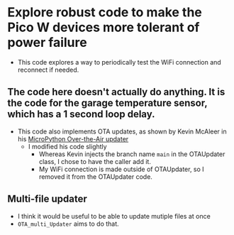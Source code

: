 # Explore robust code to make the Pico W devices more tolerant of power failure

* This code explores a way to periodically test the WiFi connection and reconnect if needed.

## The code here doesn't **actually do** anything. It is the code for the garage temperature sensor, which has a 1 second loop delay.

* This code also implements OTA updates, as shown by Kevin McAleer in his [MicroPython Over-the-Air updater](https://github.com/kevinmcaleer/ota)
    * I modified his code slightly
        * Whereas Kevin injects the branch name `main` in the OTAUpdater class, I chose to have the caller add it.
        * My WiFi connection is made outside of OTAUpdater, so I removed it from the OTAUpdater code.
        
## Multi-file updater
* I think it would be useful to be able to update mutiple files at once
* `OTA_multi_Updater` aims to do that.

